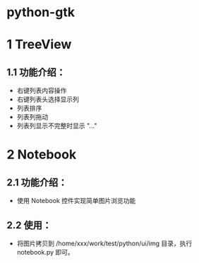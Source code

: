 # python-gtk

# 1 TreeView
## 1.1 功能介绍：

* 右键列表内容操作
* 右键列表头选择显示列
* 列表排序
* 列表列拖动
* 列表列显示不完整时显示 "..."

# 2 Notebook
## 2.1 功能介绍：
* 使用 Notebook 控件实现简单图片浏览功能

## 2.2 使用：
* 将图片拷贝到 /home/xxx/work/test/python/ui/img 目录，执行 notebook.py 即可。
